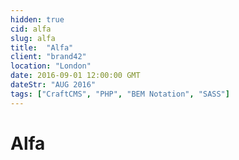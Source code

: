 ```yaml
---
hidden: true
cid: alfa
slug: alfa
title:  "Alfa"
client: "brand42"
location: "London"
date: 2016-09-01 12:00:00 GMT
dateStr: "AUG 2016"
tags: ["CraftCMS", "PHP", "BEM Notation", "SASS"]
---
```


# Alfa